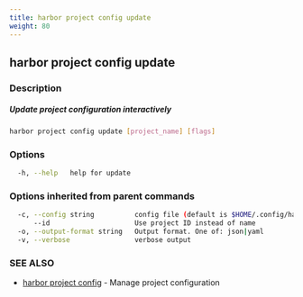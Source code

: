 ```yaml
---
title: harbor project config update
weight: 80
---
```

## harbor project config update

### Description

##### Update project configuration interactively

```sh
harbor project config update [project_name] [flags]
```

### Options

```sh
  -h, --help   help for update
```

### Options inherited from parent commands

```sh
  -c, --config string          config file (default is $HOME/.config/harbor-cli/config.yaml)
      --id                     Use project ID instead of name
  -o, --output-format string   Output format. One of: json|yaml
  -v, --verbose                verbose output
```

### SEE ALSO

* [harbor project config](harbor-project-config.md)	 - Manage project configuration

